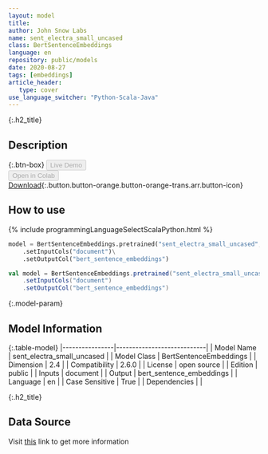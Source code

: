 ```yaml
---
layout: model
title: 
author: John Snow Labs
name: sent_electra_small_uncased
class: BertSentenceEmbeddings
language: en
repository: public/models
date: 2020-08-27
tags: [embeddings]
article_header:
   type: cover
use_language_switcher: "Python-Scala-Java"
---
```


{:.h2_title}
## Description 




{:.btn-box}
<button class="button button-orange" disabled>Live Demo</button><br/><button class="button button-orange" disabled>Open in Colab</button><br/>[Download](https://s3.amazonaws.com/auxdata.johnsnowlabs.com/public/models/sent_electra_small_uncased_en_2.6.0_2.4_1598489761661.zip){:.button.button-orange.button-orange-trans.arr.button-icon}<br/>

## How to use 
<div class="tabs-box" markdown="1">

{% include programmingLanguageSelectScalaPython.html %}

```python
model = BertSentenceEmbeddings.pretrained("sent_electra_small_uncased","en","public/models")\
	.setInputCols("document")\
	.setOutputCol("bert_sentence_embeddings")
```

```scala
val model = BertSentenceEmbeddings.pretrained("sent_electra_small_uncased","en","public/models")
	.setInputCols("document")
	.setOutputCol("bert_sentence_embeddings")
```
</div>



{:.model-param}
## Model Information
{:.table-model}
|----------------|----------------------------|
| Model Name     | sent_electra_small_uncased |
| Model Class    | BertSentenceEmbeddings     |
| Dimension      | 2.4                        |
| Compatibility  | 2.6.0                      |
| License        | open source                |
| Edition        | public                     |
| Inputs         | document                   |
| Output         | bert_sentence_embeddings   |
| Language       | en                         |
| Case Sensitive | True                       |
| Dependencies   |                            |




{:.h2_title}
## Data Source
  
Visit [this](https://github.com/JohnSnowLabs/spark-nlp/blob/master/src/main/scala/com/johnsnowlabs/nlp/embeddings/BertSentenceEmbeddings.scala) link to get more information

